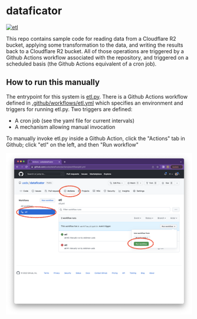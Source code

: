 # dataficator

[![etl](https://github.com/usds/dataficator/actions/workflows/etl.yml/badge.svg)](https://github.com/usds/dataficator/actions/workflows/etl.yml)

This repo contains sample code for reading data from a Cloudflare R2 bucket, applying some transformation to the data, and writing the results back to a Cloudflare R2 bucket. All of those operations are triggered by a Github Actions workflow associated with the repository, and triggered on a scheduled basis (the Github Actions equivalent of a cron job).

## How to run this manually

The entrypoint for this system is [etl.py](./etl.py).
There is a Github Actions workflow defined in [.github/workflows/etl.yml](./.github/workflows/etl.yml) which specifies an environment and triggers for running etl.py.
Two triggers are defined:
- A cron job (see the yaml file for current intervals)
- A mechanism allowing manual invocation

To manually invoke etl.py inside a Github Action, click the "Actions" tab in Github; click "etl" on the left, and then "Run workflow"

![howto](img/actions.png)
